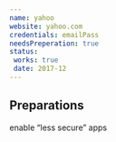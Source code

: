 ```yaml
---
name: yahoo
website: yahoo.com
credentials: emailPass
needsPreperation: true
status:
 works: true
 date: 2017-12
---
```


## Preparations
enable “less secure” apps